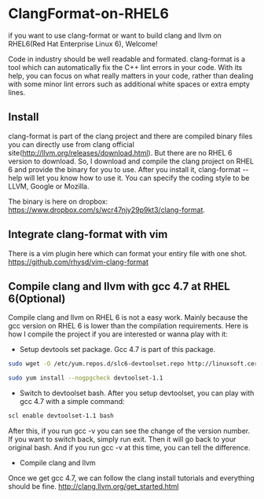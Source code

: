 ClangFormat-on-RHEL6
====================

if you want to use clang-format or want to build clang and llvm on RHEL6(Red Hat Enterprise Linux 6), Welcome!


Code in industry should be well readable and formated. clang-format is a tool which can automatically fix the C++ lint errors in your code. With its help, you can focus on what really matters in your code, rather than dealing with some minor lint errors such as additional white spaces or extra empty lines. 

Install
----

clang-format is part of the clang project and there are compiled binary files you can directly use from clang official site(http://llvm.org/releases/download.html). But there are no RHEL 6 version to download. So, I download and compile the clang project on RHEL 6 and provide the binary for you to use. After you install it, 
clang-format --help will let you know how to use it. You can specify the coding style to be LLVM, Google or Mozilla. 

The binary is here on dropbox: https://www.dropbox.com/s/wcr47njy29p9kt3/clang-format.

Integrate clang-format with vim
----

There is a vim plugin here which can format your entiry file with one shot. 
https://github.com/rhysd/vim-clang-format

Compile clang and llvm with gcc 4.7 at RHEL 6(Optional)
----

Compile clang and llvm on RHEL 6 is not a easy work. Mainly because the gcc version on RHEL 6 is lower than the compilation requirements. Here is how I compile the project if you are interested or wanna play with it:

* Setup devtools set package. Gcc 4.7 is part of this package. 

```sh
sudo wget -O /etc/yum.repos.d/slc6-devtoolset.repo http://linuxsoft.cern.ch/cern/devtoolset/slc6-devtoolset.repo
```
```sh
sudo yum install --nogpgcheck devtoolset-1.1
```
* Switch to devtoolset bash. After you setup devtoolset, you can play with gcc 4.7 with a simple command:

```sh
scl enable devtoolset-1.1 bash
```

After this, if you run gcc -v you can see the change of the version number. If you want to switch back, simply run exit. Then it will go back to your original bash. And if you run gcc -v at this time, you can tell the difference.

* Compile clang and llvm

Once we get gcc 4.7, we can follow the clang install tutorials and everything should be fine.
http://clang.llvm.org/get_started.html
